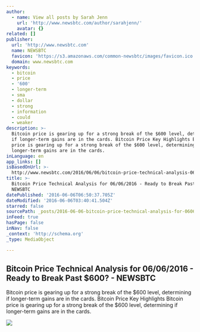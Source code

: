 ```yaml
---
author:
  - name: View all posts by Sarah Jenn
    url: 'http://www.newsbtc.com/author/sarahjenn/'
    avatar: {}
related: []
publisher:
  url: 'http://www.newsbtc.com'
  name: NEWSBTC
  favicon: 'https://s3.amazonaws.com/common-newsbtc/images/favicon.ico'
  domain: www.newsbtc.com
keywords:
  - bitcoin
  - price
  - '600'
  - longer-term
  - sma
  - dollar
  - strong
  - information
  - could
  - weaker
description: >-
  Bitcoin price is gearing up for a strong break of the $600 level, determining
  if longer-term gains are in the cards. Bitcoin Price Key Highlights Bitcoin
  price is gearing up for a strong break of the $600 level, determining if
  longer-term gains are in the cards.
inLanguage: en
app_links: []
isBasedOnUrl: >-
  http://www.newsbtc.com/2016/06/06/bitcoin-price-technical-analysis-06062016-ready-break-past-600/
title: >-
  Bitcoin Price Technical Analysis for 06/06/2016 - Ready to Break Past $600? -
  NEWSBTC
datePublished: '2016-06-06T06:50:37.705Z'
dateModified: '2016-06-06T03:40:41.504Z'
starred: false
sourcePath: _posts/2016-06-06-bitcoin-price-technical-analysis-for-06062016-ready-to-b.md
inFeed: true
hasPage: false
inNav: false
_context: 'http://schema.org'
_type: MediaObject

---
```

<article style=""><h1>Bitcoin Price Technical Analysis for 06/06/2016 - Ready to Break Past $600? - NEWSBTC</h1><p>Bitcoin price is gearing up for a strong break of the $600 level, determining if longer-term gains are in the cards. Bitcoin Price Key Highlights Bitcoin price is gearing up for a strong break of the $600 level, determining if longer-term gains are in the cards.</p><img src="http://s3.amazonaws.com/main-newsbtc-images/2016/06/06042620/160606_bitcoin.png" /></article>